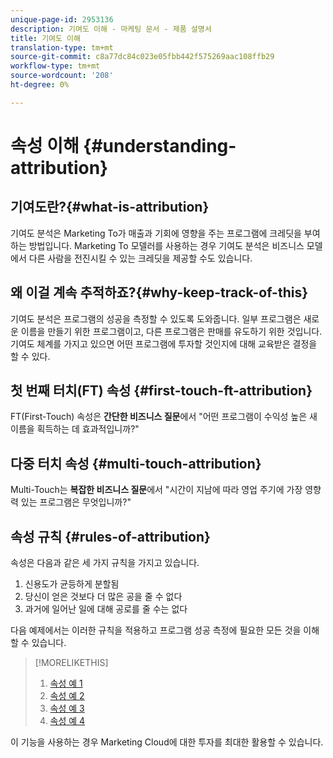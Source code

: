 ```yaml
---
unique-page-id: 2953136
description: 기여도 이해 - 마케팅 문서 - 제품 설명서
title: 기여도 이해
translation-type: tm+mt
source-git-commit: c8a77dc84c023e05fbb442f575269aac108ffb29
workflow-type: tm+mt
source-wordcount: '208'
ht-degree: 0%

---
```



# 속성 이해 {#understanding-attribution}

## 기여도란?{#what-is-attribution}

기여도 분석은 Marketing To가 매출과 기회에 영향을 주는 프로그램에 크레딧을 부여하는 방법입니다. Marketing To 모델러를 사용하는 경우 기여도 분석은 비즈니스 모델에서 다른 사람을 전진시킬 수 있는 크레딧을 제공할 수도 있습니다.

## 왜 이걸 계속 추적하죠?{#why-keep-track-of-this}

기여도 분석은 프로그램의 성공을 측정할 수 있도록 도와줍니다. 일부 프로그램은 새로운 이름을 만들기 위한 프로그램이고, 다른 프로그램은 판매를 유도하기 위한 것입니다. 기여도 체계를 가지고 있으면 어떤 프로그램에 투자할 것인지에 대해 교육받은 결정을 할 수 있다.

## 첫 번째 터치(FT) 속성 {#first-touch-ft-attribution}

FT(First-Touch) 속성은 **간단한 비즈니스 질문**&#x200B;에서 &quot;어떤 프로그램이 수익성 높은 새 이름을 획득하는 데 효과적입니까?&quot;

## 다중 터치 속성 {#multi-touch-attribution}

Multi-Touch는 **복잡한 비즈니스 질문**&#x200B;에서 &quot;시간이 지남에 따라 영업 주기에 가장 영향력 있는 프로그램은 무엇입니까?&quot;

## 속성 규칙 {#rules-of-attribution}

속성은 다음과 같은 세 가지 규칙을 가지고 있습니다.

1. 신용도가 균등하게 분할됨
1. 당신이 얻은 것보다 더 많은 공을 줄 수 없다
1. 과거에 일어난 일에 대해 공로를 줄 수는 없다

다음 예제에서는 이러한 규칙을 적용하고 프로그램 성공 측정에 필요한 모든 것을 이해할 수 있습니다.

>[!MORELIKETHIS]
>
>1. [속성 예 1](/help/marketo/product-docs/reporting/revenue-cycle-analytics/revenue-tools/attribution/attribution-example-1.md)
>1. [속성 예 2](/help/marketo/product-docs/reporting/revenue-cycle-analytics/revenue-tools/attribution/attribution-example-2.md)
>1. [속성 예 3](/help/marketo/product-docs/reporting/revenue-cycle-analytics/revenue-tools/attribution/attribution-example-3.md)
>1. [속성 예 4](/help/marketo/product-docs/reporting/revenue-cycle-analytics/revenue-tools/attribution/attribution-example-4.md)


이 기능을 사용하는 경우 Marketing Cloud에 대한 투자를 최대한 활용할 수 있습니다.
